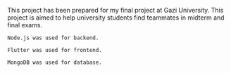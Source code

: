 This project has been prepared for my final project at Gazi University.
This project is aimed to help university students find teammates in midterm and final exams.
	
	Node.js was used for backend.

	Flutter was used for frontend.
	
	MongoDB was used for database.
